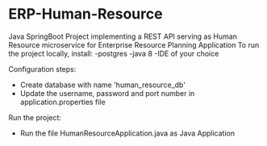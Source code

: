 # ERP-Human-Resource
Java SpringBoot Project implementing a REST API serving as Human Resource microservice for Enterprise Resource Planning Application
To run the project locally, install:
  -postgres
  -java 8
  -IDE of your choice

Configuration steps:
  - Create database with name 'human_resource_db'
  - Update the username, password and port number in application.properties file
 
Run the project:
  - Run the file HumanResourceApplication.java as Java Application
